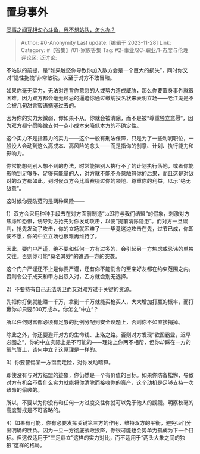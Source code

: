 # 置身事外
[同事之间互相勾心斗角，我不想站队，怎么办？](https://www.zhihu.com/question/324231470/answer/3304960389)

> Author: #0-Anonymity
> Last update: [编辑于 2023-11-28]
> Link:
> Category: #【答集】/01-家族答集
> Tag: #2-事业/2C-职业/1-态度与伦理
> 评论区:
> 泛讨论:

不站队的前提，是“如果触怒你导致你加入敌方会是一个巨大的损失”，同时你又对“隐性拖拽”非常敏锐，以至于对方不敢冒险。

如果你毫无实力，无法对违背你意愿的人或势力造成威胁，那么你要置身事外就很困难。因为双方都会毫无顾忌的逼迫你通过缴纳投名状来表明立场——老江湖是不会被几句甜言蜜语搪塞过去的。

因为你的实力太微弱，你如果不从，你就会被清除，而不是被“尊重独立意愿”，因为双方都宁愿略微支付一点小成本来降低本方的不确定性。

这个实力不是指暴力的实力——这个一般有刑法保障，只是为了一些利润职位，一般没人会动到这么高成本、高风险的念头——而是指你的创意、计划、执行能力和影响力。

你常能想到别人想不到的办法，时常能把别人执行不了的计划执行落地，或者你能影响到足够多、足够有能量的人，对方就不能不介意触怒你的后果，而且这是对敌对的双方都如此。到时候双方会比着赛绕过你的领地、尊重你的利益，以示“绝无敌意”。

这时候你要防范的是两种风险——

1）双方会采用种种手段去在对方面前制造“ta即将与我们结盟”的假象，刺激对方焦虑和恐惧，诱导对方抢先对你发动攻击，以便“提前清除隐患”。而对方一旦误判，抢先发动了攻击，你的立场就困难了——毕竟这边攻击在先，过节已成，你即使不愿，你的中立立场也很难再维持了。

因此，要门户严谨，绝不要和任何一方有过多的、会引起另一方焦虑或忌讳的单独交往。否则你可能“莫名其妙”的遭遇一方的突袭。

这个门户严谨还不止是你要严谨，还有你不能割舍的至亲好友都在约束范围之内。否则令公子成天和甲方出双入对，乙方就会别无选择。

2）不要持有自己无法防卫而又对双方过于关键的资源。

先把你打倒就能赚一千万，拿到一千万就能买枪买人，大大增加打赢的概率，而打赢你却只要500万成本，你怎么“中立”？

所以任何财富都必须有足够的比例分配到安全议题上，否则你不如直接捐掉。

除此之外，你还要避开对方的生命线、上洛之路。否则对方发现“欲图霸业，迟早必图之”，你的中立实际上是不可能的——理论上你两不相帮，但你却踩在一方的氧气管上，谈何中立？这原理是一样的。

3）你要警惕某一方铤而走险，对你发动暗算。

即使没有与对方结盟的迹象，你仍然是一个有价值的目标。如果你防备松懈，导致对方有机会不费什么实力就能将你清除而接收你的资产，这个动机是足够支持一次致命的偷袭的。

所以，不要以为你没有和任何一方过度交往你就可以免于他人的觊觎。明察秋毫的高度警戒是不可省略的。

4）如果有可能，你有必要发挥关键第三方的作用，维持双方的平衡，避免ta们分出明确的胜负。因为一旦一方彻底战败投降，你很可能也会势单力孤成为下一个目标。但这仅适用于“三足鼎立”这样的实力对比，而不适用于“两头大象之间的独狼”这样的格局。
